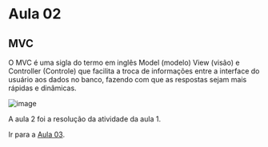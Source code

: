# Aula 02
## MVC
O MVC é uma sigla do termo em inglês Model (modelo) View (visão) e Controller (Controle) que facilita a troca de informações entre a interface do usuário aos dados no banco, fazendo com que as respostas sejam mais rápidas e dinâmicas.

![image](https://github.com/raianecj/ltpoo-java/assets/39846447/d7515ef4-de2c-4507-a2c2-95fbdf9219f9)

A aula 2 foi a resolução da atividade da aula 1.

Ir para a [Aula 03]().
